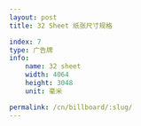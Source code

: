 ```yaml
---
layout: post
title: 32 Sheet 纸张尺寸规格

index: 7
type: 广告牌
info:
    name: 32 sheet
    width: 4064
    height: 3048
    unit: 毫米

permalink: /cn/billboard/:slug/
---
```



